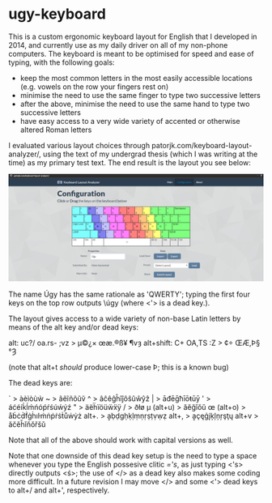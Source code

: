 # ugy-keyboard

This is a custom ergonomic keyboard layout for English that I developed in 2014, and currently use as my daily driver on all of my non-phone computers. The keyboard is meant to be optimised for speed and ease of typing, with the following goals:

- keep the most common letters in the most easily accessible locations (e.g. vowels on the row your fingers rest on)
- minimise the need to use the same finger to type two successive letters
- after the above, minimise the need to use the same hand to type two successive letters
- have easy access to a very wide variety of accented or otherwise altered Roman letters

I evaluated various layout choices through patorjk.com/keyboard-layout-analyzer/, using the text of my undergrad thesis (which I was writing at the time) as my primary test text. The end result is the layout you see below:

![A display of base the Úgy ergonomic layout. The rows are as follows, from top to bottom: 'ugyfcdhp?/ oaei.lrtns- ;qjkxbmwvz](/layout.png "The base Úgy layout")

The name Úgy has the same rationale as 'QWERTY'; typing the first four keys on the top row outputs \úgy (where <'> is a dead key.).

The layout gives access to a wide variety of non-base Latin letters by means of the alt key and/or dead keys:

alt: uc?/ oa.rs- ;vz > µ©¿× œæ.®ß¥ ¶vȝ
alt+shift: C+ OA,TS :Z > ¢÷ ŒÆ,Þ§ °Ȝ

(note that alt+t _should_ produce lower-case Þ; this is a known bug)

The dead keys are:

` > àèìòùẁ
~ > ãẽĩñõũṽ
^ > âĉêĝĥîĵôŝûŵŷẑ
| > āđēḡħīōŧūȳ
' > áćéíḱĺḿńóṕŕśúẃýź
" > äëḧïöüẅẍÿ
/ > ðłø
µ (alt+u) > ăĕğĭŏŭ
œ (alt+o) > åḃċḋḟġḣıŀṁṅṗṙṡṫůẇẏż
alt+. > ḁḅḍgḥḳḷṃṇṛṣṭṿẉẓ
alt+, > ḁçęģįķļņŗşţų
alt+v > ǎčěȟǐňǒřšǔ

Note that all of the above should work with capital versions as well.

Note that one downside of this dead key setup is the need to type a space whenever you type the English possesive clitic _='s_, as just typing <'s> directly outputs <ś>; the use of </> as a dead key also makes some coding more difficult. In a future revision I may move </> and some <'> dead keys to alt+/ and alt+', respectively.

